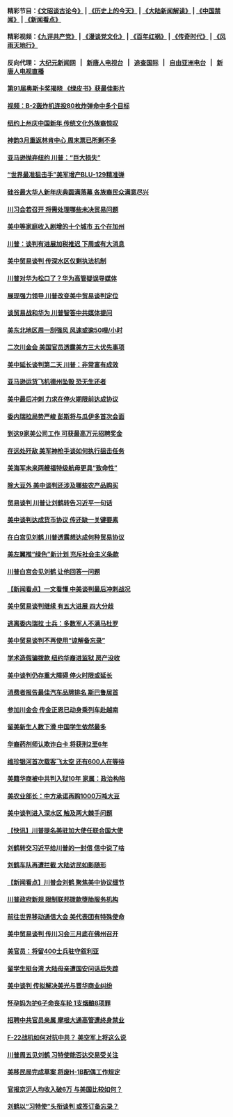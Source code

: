 #### 精彩节目：[《文昭谈古论今》](http://155.138.205.71/wenzhao) | [《历史上的今天》](http://155.138.205.71/today-in-history) | [《大陆新闻解读》](http://155.138.205.71/ntdtv-comedy) | [《中国禁闻》](http://155.138.205.71/ntdtv-news) | [《新闻看点》](http://155.138.205.71/news-insight) 

 #### 精彩视频：[《九评共产党》](http://155.138.205.71:10000/videos/jiuping) | [《漫谈党文化》](http://155.138.205.71:10000/videos/mtdwh) | [《百年红祸》](http://155.138.205.71:10000/videos/bnhh) | [《传奇时代》](http://155.138.205.71:10000/videos/legend) | [《风雨天地行》](http://155.138.205.71:10000/videos/fytdx) 

 #### 反向代理： [大纪元新闻网](http://155.138.205.71:10080/) &nbsp;&nbsp;|&nbsp;&nbsp; [新唐人电视台](http://155.138.205.71:8000/) &nbsp;&nbsp;|&nbsp;&nbsp; [追查国际](http://155.138.205.71:10010/) &nbsp;&nbsp;|&nbsp;&nbsp; [自由亚洲电台](http://155.138.205.71:9800/) &nbsp;&nbsp;|&nbsp;&nbsp; [新唐人电视直播](http://155.138.205.71/) 

#### [第91届奥斯卡奖揭晓 《绿皮书》获最佳影片](../pages/nsc412/n11067085.md?t=02251537) 

#### [视频：B-2轰炸机连投80枚炸弹命中多个目标](../pages/nsc412/n11069637.md?t=02251537) 

#### [纽约上州庆中国新年 传统文化外族裔惊叹](../pages/nsc412/n11069072.md?t=02251537) 

#### [神韵3月重返林肯中心 周末票已所剩不多](../pages/nsc412/n11069069.md?t=02251537) 

#### [亚马逊抛弃纽约 川普：“巨大损失”](../pages/nsc412/n11069095.md?t=02251537) 

#### [“世界最准狙击手”美军增产BLU-129精准弹](../pages/nsc412/n11069440.md?t=02251537) 

#### [硅谷最大华人新年庆典圆满落幕  各族裔民众满意尽兴](../pages/nsc412/n11069255.md?t=02251537) 

#### [川习会若召开 将需处理哪些未决贸易问题](../pages/nsc412/n11068777.md?t=02251537) 

#### [美中等家庭收入剧增的十个城市 五个在加州](../pages/nsc412/n11066574.md?t=02251537) 

#### [川普：谈判有进展加税推迟 下周或有大消息](../pages/nsc412/n11068463.md?t=02251537) 

#### [美中贸易谈判 传深水区仅剩执法机制](../pages/nsc412/n11068455.md?t=02251537) 

#### [川普对华为松口了？华为高管疑误导媒体](../pages/nsc412/n11068381.md?t=02251537) 

#### [展现强力领导 川普改变美中贸易谈判定位](../pages/nsc412/n11068404.md?t=02251537) 

#### [谈贸易战和华为 川普智答中共媒体提问](../pages/nsc412/n11068311.md?t=02251537) 

#### [美东北地区周一刮强风 风速或逾50哩/小时](../pages/nsc412/n11068273.md?t=02251537) 

#### [二次川金会 美国官员透露美方三大优先事项](../pages/nsc412/n11068276.md?t=02251537) 

#### [美中延长谈判第二天 川普：非常富有成效](../pages/nsc412/n11068121.md?t=02251537) 

#### [亚马逊运货飞机德州坠毁 恐无生还者](../pages/nsc412/n11068095.md?t=02251537) 

#### [美中最后冲刺 力求在停火期限前达成协议](../pages/nsc412/n11068045.md?t=02251537) 

#### [委内瑞拉局势严峻 彭斯将与瓜伊多首次会面](../pages/nsc412/n11067617.md?t=02251537) 

#### [到这9家美公司工作 可获最高万元招聘奖金](../pages/nsc412/n11045384.md?t=02251537) 

#### [在远处歼敌 美军神枪手谈如何执行狙击任务](../pages/nsc412/n11067342.md?t=02251537) 

#### [美海军未来两艘福特级航母更具“致命性”](../pages/nsc412/n11062809.md?t=02251537) 

#### [除大豆外 美中谈判还涉及哪些农产品购买](../pages/nsc412/n11067309.md?t=02251537) 

#### [贸易谈判 川普让刘鹤转告习近平一句话](../pages/nsc412/n11067213.md?t=02251537) 

#### [美中谈判达成货币协议 传还缺一关键要素](../pages/nsc412/n11066967.md?t=02251537) 

#### [在白宫见刘鹤 川普透露想达成何种贸易协议](../pages/nsc412/n11066718.md?t=02251537) 

#### [美左翼推“绿色”新计划 充斥社会主义条款](../pages/nsc412/n11066626.md?t=02251537) 

#### [川普白宫会见刘鹤 让他回答一问题](../pages/nsc412/n11066602.md?t=02251537) 

#### [【新闻看点】一文看懂 中美谈判最后冲刺战况](../pages/nsc412/n11066457.md?t=02251537) 

#### [美中贸易谈判继续 有五大进展 四大分歧](../pages/nsc412/n11066391.md?t=02251537) 

#### [逃离委内瑞拉 士兵：多数军人不满马杜罗](../pages/nsc412/n11066361.md?t=02251537) 

#### [美中贸易谈判不再使用“谅解备忘录”](../pages/nsc412/n11066285.md?t=02251537) 

#### [学术造假骗拨款 纽约华裔进监狱 房产没收](../pages/nsc412/n11065527.md?t=02251537) 

#### [美中谈判仍存重大障碍 停火时限或延长](../pages/nsc412/n11064736.md?t=02251537) 

#### [消费者报告最佳汽车品牌排名 斯巴鲁居首](../pages/nsc412/n11064682.md?t=02251537) 

#### [参加川金会 传金正恩已动身乘列车赴越南](../pages/nsc412/n11066064.md?t=02251537) 

#### [留美新生人数下滑 中国学生依然最多](../pages/nsc412/n11065493.md?t=02251537) 

#### [华裔药剂师认欺诈白卡 将获刑2至6年](../pages/nsc412/n11065518.md?t=02251537) 

#### [维珍银河首次载客飞太空 还有600人在等待](../pages/nsc412/n11065320.md?t=02251537) 

#### [美籍华商被中共判入狱10年 家属：政治构陷](../pages/nsc412/n11064869.md?t=02251537) 

#### [美农业部长：中方承诺再购1000万吨大豆](../pages/nsc412/n11065292.md?t=02251537) 

#### [美中谈判进入深水区 触及两大棘手问题](../pages/nsc412/n11064523.md?t=02251537) 

#### [【快讯】川普提名美驻加大使任联合国大使](../pages/nsc412/n11065030.md?t=02251537) 

#### [刘鹤转交习近平给川普的一封信 信中说了啥](../pages/nsc412/n11065005.md?t=02251537) 

#### [刘鹤车队再遭拦截 大陆访民如影随形](../pages/nsc412/n11064859.md?t=02251537) 

#### [【新闻看点】川普会刘鹤 聚焦美中协议细节](../pages/nsc412/n11064522.md?t=02251537) 

#### [川普政府新规 限制联邦拨款堕胎服务机构](../pages/nsc412/n11064673.md?t=02251537) 

#### [前往世界移动通信大会 美代表团有特殊使命](../pages/nsc412/n11064423.md?t=02251537) 

#### [美中贸易谈判 传川习会三月底在佛州召开](../pages/nsc412/n11064654.md?t=02251537) 

#### [美官员：将留400士兵驻守叙利亚](../pages/nsc412/n11064222.md?t=02251537) 

#### [留学生挺台湾 大陆母亲遭国安问话后失踪](../pages/nsc412/n11064310.md?t=02251537) 

#### [美中谈判 传拟解决美光与晋华商业纠纷](../pages/nsc412/n11064263.md?t=02251537) 

#### [怀孕妈为护6子命丧车轮 1支烟酿8项罪](../pages/nsc412/n11064137.md?t=02251537) 

#### [招聘中共官员亲属 摩根大通高管遭终身禁业](../pages/nsc412/n11062061.md?t=02251537) 

#### [F-22战机如何对抗中共？ 美空军上将这么说](../pages/nsc412/n11063375.md?t=02251537) 

#### [川普周五见刘鹤 习特使能否达交易受关注](../pages/nsc412/n11062258.md?t=02251537) 

#### [美移民局完成草案 将废H-1B配偶工作规定](../pages/nsc412/n11061934.md?t=02251537) 

#### [官报京沪人均收入破6万 与美国比较如何？](../pages/nsc412/n11061157.md?t=02251537) 

#### [刘鹤以“习特使”头衔谈判 或签订备忘录？](../pages/nsc412/n11061744.md?t=02251537) 

